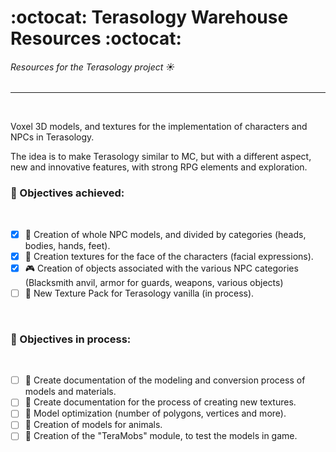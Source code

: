 # :octocat: Terasology Warehouse Resources :octocat:
###### Resources for the Terasology project :sunny:
------
<br/>

Voxel 3D models, and textures for the implementation of characters and NPCs in Terasology.
<br/>

The idea is to make Terasology similar to MC, but with a different aspect, new and innovative features, with strong RPG elements and exploration.
<br/>

### :dart: Objectives achieved:
<br/>

- [x] :couple: Creation of whole NPC models, and divided by categories (heads, bodies, hands, feet).
- [X] :art: Creation textures for the face of the characters (facial expressions).
- [X] :video_game: Creation of objects associated with the various NPC categories (Blacksmith anvil, armor for guards, weapons, various objects)
- [ ] :sunrise_over_mountains: New Texture Pack for Terasology vanilla (in process).
<br/>

### :dart: Objectives in process:
<br/>

- [ ] :book: Create documentation of the modeling and conversion process of models and materials.
- [ ] :book: Create documentation for the process of creating new textures.
- [ ] :bug: Model optimization (number of polygons, vertices and more).
- [ ] :pig: Creation of models for animals.
- [ ] :floppy_disk: Creation of the "TeraMobs" module, to test the models in game.
<br/>
